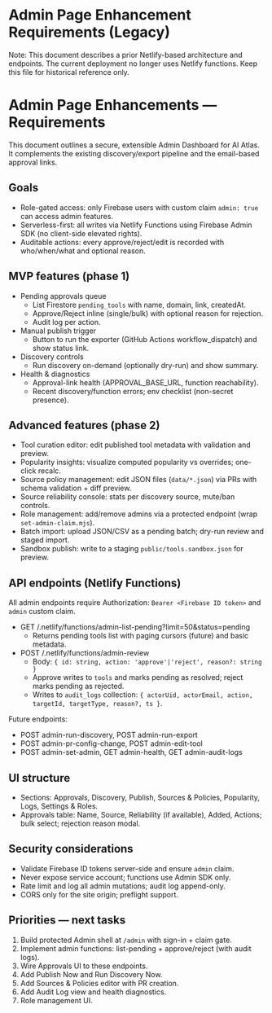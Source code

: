 # Admin Page Enhancement Requirements (Legacy)

Note: This document describes a prior Netlify-based architecture and endpoints. The current deployment no longer uses Netlify functions. Keep this file for historical reference only.

# Admin Page Enhancements — Requirements

This document outlines a secure, extensible Admin Dashboard for AI Atlas. It complements the existing discovery/export pipeline and the email-based approval links.

## Goals
- Role-gated access: only Firebase users with custom claim `admin: true` can access admin features.
- Serverless-first: all writes via Netlify Functions using Firebase Admin SDK (no client-side elevated rights).
- Auditable actions: every approve/reject/edit is recorded with who/when/what and optional reason.

## MVP features (phase 1)
- Pending approvals queue
  - List Firestore `pending_tools` with name, domain, link, createdAt.
  - Approve/Reject inline (single/bulk) with optional reason for rejection.
  - Audit log per action.
- Manual publish trigger
  - Button to run the exporter (GitHub Actions workflow_dispatch) and show status link.
- Discovery controls
  - Run discovery on-demand (optionally dry-run) and show summary.
- Health & diagnostics
  - Approval-link health (APPROVAL_BASE_URL, function reachability).
  - Recent discovery/function errors; env checklist (non-secret presence).

## Advanced features (phase 2)
- Tool curation editor: edit published tool metadata with validation and preview.
- Popularity insights: visualize computed popularity vs overrides; one-click recalc.
- Source policy management: edit JSON files (`data/*.json`) via PRs with schema validation + diff preview.
- Source reliability console: stats per discovery source, mute/ban controls.
- Role management: add/remove admins via a protected endpoint (wrap `set-admin-claim.mjs`).
- Batch import: upload JSON/CSV as a pending batch; dry-run review and staged import.
- Sandbox publish: write to a staging `public/tools.sandbox.json` for preview.

## API endpoints (Netlify Functions)
All admin endpoints require Authorization: `Bearer <Firebase ID token>` and `admin` custom claim.
- GET /.netlify/functions/admin-list-pending?limit=50&status=pending
  - Returns pending tools list with paging cursors (future) and basic metadata.
- POST /.netlify/functions/admin-review
  - Body: `{ id: string, action: 'approve'|'reject', reason?: string }`
  - Approve writes to `tools` and marks pending as resolved; reject marks pending as rejected.
  - Writes to `audit_logs` collection: `{ actorUid, actorEmail, action, targetId, targetType, reason?, ts }`.

Future endpoints:
- POST admin-run-discovery, POST admin-run-export
- POST admin-pr-config-change, POST admin-edit-tool
- POST admin-set-admin, GET admin-health, GET admin-audit-logs

## UI structure
- Sections: Approvals, Discovery, Publish, Sources & Policies, Popularity, Logs, Settings & Roles.
- Approvals table: Name, Source, Reliability (if available), Added, Actions; bulk select; rejection reason modal.

## Security considerations
- Validate Firebase ID tokens server-side and ensure `admin` claim.
- Never expose service account; functions use Admin SDK only.
- Rate limit and log all admin mutations; audit log append-only.
- CORS only for the site origin; preflight support.

## Priorities — next tasks
1) Build protected Admin shell at `/admin` with sign-in + claim gate.
2) Implement admin functions: list-pending + approve/reject (with audit logs).
3) Wire Approvals UI to these endpoints.
4) Add Publish Now and Run Discovery Now.
5) Add Sources & Policies editor with PR creation.
6) Add Audit Log view and health diagnostics.
7) Role management UI.

